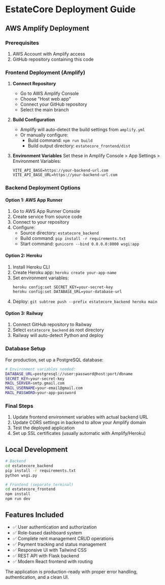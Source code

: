 # EstateCore Deployment Guide

## AWS Amplify Deployment

### Prerequisites
1. AWS Account with Amplify access
2. GitHub repository containing this code

### Frontend Deployment (Amplify)

1. **Connect Repository**
   - Go to AWS Amplify Console
   - Choose "Host web app"
   - Connect your GitHub repository
   - Select the main branch

2. **Build Configuration**
   - Amplify will auto-detect the build settings from `amplify.yml`
   - Or manually configure:
     - Build command: `npm run build`
     - Build output directory: `estatecore_frontend/dist`

3. **Environment Variables**
   Set these in Amplify Console > App Settings > Environment Variables:
   ```
   VITE_API_BASE=https://your-backend-url.com
   VITE_API_BASE_URL=https://your-backend-url.com
   ```

### Backend Deployment Options

#### Option 1: AWS App Runner
1. Go to AWS App Runner Console
2. Create service from source code
3. Connect to your repository
4. Configure:
   - Source directory: `estatecore_backend`
   - Build command: `pip install -r requirements.txt`
   - Start command: `gunicorn --bind 0.0.0.0:8000 wsgi:app`

#### Option 2: Heroku
1. Install Heroku CLI
2. Create Heroku app: `heroku create your-app-name`
3. Set environment variables:
   ```bash
   heroku config:set SECRET_KEY=your-secret-key
   heroku config:set DATABASE_URL=your-database-url
   ```
4. Deploy: `git subtree push --prefix estatecore_backend heroku main`

#### Option 3: Railway
1. Connect GitHub repository to Railway
2. Select `estatecore_backend` as root directory
3. Railway will auto-detect Python and deploy

### Database Setup

For production, set up a PostgreSQL database:
```bash
# Environment variables needed:
DATABASE_URL=postgresql://user:password@host:port/dbname
SECRET_KEY=your-secret-key
MAIL_SERVER=smtp.gmail.com
MAIL_USERNAME=your-email@gmail.com
MAIL_PASSWORD=your-app-password
```

### Final Steps

1. Update frontend environment variables with actual backend URL
2. Update CORS settings in backend to allow your Amplify domain
3. Test the deployed application
4. Set up SSL certificates (usually automatic with Amplify/Heroku)

## Local Development

```bash
# Backend
cd estatecore_backend
pip install -r requirements.txt
python wsgi.py

# Frontend (separate terminal)
cd estatecore_frontend
npm install
npm run dev
```

## Features Included
- ✅ User authentication and authorization
- ✅ Role-based dashboard system
- ✅ Complete rent management CRUD operations
- ✅ Payment tracking and status management
- ✅ Responsive UI with Tailwind CSS
- ✅ REST API with Flask backend
- ✅ Modern React frontend with routing

The application is production-ready with proper error handling, authentication, and a clean UI.